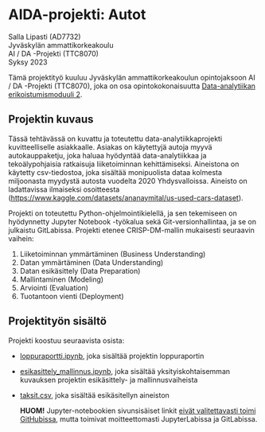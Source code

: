 # AIDA-projekti: Autot    

Salla Lipasti (AD7732)    
Jyväskylän ammattikorkeakoulu   
AI / DA -Projekti (TTC8070)    
Syksy 2023 

Tämä projektityö kuuluu Jyväskylän ammattikorkeakoulun opintojaksoon AI / DA -Projekti (TTC8070), joka on osa opintokokonaisuutta [Data-analytiikan erikoistumismoduuli 2](https://www.jamk.fi/fi/Hae-opiskelemaan/osaamiskokonaisuus/opi-hyodyntamaan-data-analytiikkaa-ja-tekoalya). 

## Projektin kuvaus    

Tässä tehtävässä on kuvattu ja toteutettu data-analytiikkaprojekti kuvitteelliselle asiakkaalle. Asiakas on käytettyjä autoja myyvä autokauppaketju, joka haluaa hyödyntää data-analytiikkaa ja tekoälypohjaisia ratkaisuja liiketoiminnan kehittämiseksi. Aineistona on käytetty csv-tiedostoa, joka sisältää monipuolista dataa kolmesta miljoonasta myydystä autosta vuodelta 2020 Yhdysvalloissa. Aineisto on ladattavissa ilmaiseksi osoitteesta (https://www.kaggle.com/datasets/ananaymital/us-used-cars-dataset).      

Projekti on toteutettu Python-ohjelmointikielellä, ja sen tekemiseen on hyödynnetty Jupyter Notebook -työkalua sekä Git-versionhallintaa, ja se on julkaistu GitLabissa. Projekti etenee CRISP-DM-mallin mukaisesti seuraavin vaihein:   

1. Liiketoiminnan ymmärtäminen (Business Understanding) 
2. Datan ymmärtäminen (Data Understanding) 
3. Datan esikäsittely (Data Preparation)
4. Mallintaminen (Modeling) 
5. Arviointi (Evaluation)
6. Tuotantoon vienti (Deployment) 


## Projektityön sisältö   

Projekti koostuu seuraavista osista: 

* [loppuraportti.ipynb](https://github.com/SallaLipasti/jamk-aida-projekti/blob/main/loppuraportti.ipynb), joka sisältää projektin loppuraportin
* [esikasittely_mallinnus.ipynb](https://github.com/SallaLipasti/jamk-aida-projekti/blob/main/esikasittely_mallinnus.ipynb), joka sisältää yksityiskohtaisemman kuvauksen projektin esikäsittely- ja mallinnusvaiheista
* [taksit.csv](https://github.com/SallaLipasti/jamk-aida-projekti/blob/main/taksit.csv), joka sisältää esikäsitellyn aineiston

  **HUOM!** Jupyter-notebookien sivunsisäiset linkit [eivät valitettavasti toimi GitHubissa](https://www.reddit.com/r/github/comments/9z6fjj/anchor_links_on_githubrendered_jupyter_notebooks/?rdt=40310), mutta toimivat moitteettomasti JupyterLabissa ja GitLabissa.

